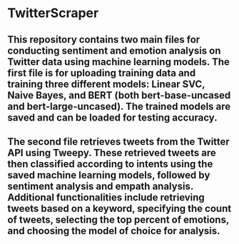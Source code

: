 # TwitterScraper

## This repository contains two main files for conducting sentiment and emotion analysis on Twitter data using machine learning models. The first file is for uploading training data and training three different models: Linear SVC, Naive Bayes, and BERT (both bert-base-uncased and bert-large-uncased). The trained models are saved and can be loaded for testing accuracy.

## The second file retrieves tweets from the Twitter API using Tweepy. These retrieved tweets are then classified according to intents using the saved machine learning models, followed by sentiment analysis and empath  analysis. Additional functionalities include retrieving tweets based on a keyword, specifying the count of tweets, selecting the top percent of emotions, and choosing the model of choice for analysis.

